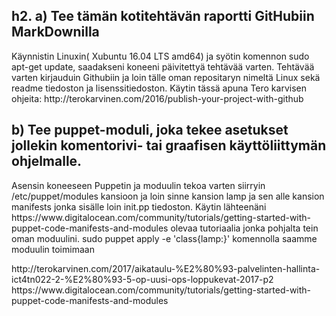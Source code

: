 <h2> h2. a) Tee tämän kotitehtävän raportti GitHubiin MarkDownilla </h2>

<p>Käynnistin Linuxin( Xubuntu 16.04 LTS amd64) ja syötin komennon sudo apt-get update, saadakseni koneeni päivitettyä tehtävää varten. Tehtävää varten kirjauduin Githubiin ja loin tälle oman repositaryn nimeltä Linux sekä readme tiedoston ja lisenssitiedoston. Käytin tässä apuna Tero karvisen ohjeita: http://terokarvinen.com/2016/publish-your-project-with-github
</p>

<H2> b) Tee puppet-moduli, joka tekee asetukset jollekin komentorivi- tai graafisen käyttöliittymän ohjelmalle.</H2>

<p>Asensin koneeseen Puppetin ja moduulin tekoa varten siirryin /etc/puppet/modules kansioon ja loin sinne kansion lamp ja sen alle kansion manifests jonka sisälle loin init.pp tiedoston.
Käytin lähteenäni https://www.digitalocean.com/community/tutorials/getting-started-with-puppet-code-manifests-and-modules olevaa tutoriaalia jonka pohjalta tein oman moduulini.
sudo puppet apply -e 'class{lamp:}' komennolla saamme moduulin toimimaan </p>

<footer> <bLähteet</b>
http://terokarvinen.com/2017/aikataulu-%E2%80%93-palvelinten-hallinta-ict4tn022-2-%E2%80%93-5-op-uusi-ops-loppukevat-2017-p2
https://www.digitalocean.com/community/tutorials/getting-started-with-puppet-code-manifests-and-modules
</footer>